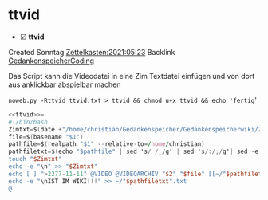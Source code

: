 # ttvid

* ☑ **ttvid**  

Created Sonntag [Zettelkasten:2021:05:23]()
Backlink [GedankenspeicherCoding](../GedankenspeicherCoding.md)

Das Script kann die Videodatei in eine Zim Textdatei einfügen und von dort aus anklickbar abspielbar machen

  ``noweb.py -Rttvid ttvid.txt > ttvid && chmod u+x ttvid && echo 'fertig``'

```awk
<<ttvid>>=
#!/bin/bash
Zimtxt=$(date +"/home/christian/Gedankenspeicher/Gedankenspeicherwiki/Zettelkasten/%Y/%m/%d.txt" -r "$1")
file=$(basename "$1")
pathfile=$(realpath "$1" --relative-to=/home/christian)
pathfiletxt=$(echo "$pathfile" | sed 's/ /_/g' | sed 's/:/;/g'| sed -e "s/'/_/g" | sed 's/\"//g' )
touch "$Zimtxt"
echo -e "\n" >> "$Zimtxt"
echo [ ] ">2277-11-11" @VIDEO @VIDEOARCHIV "$2" "$file" [[~/"$pathfiletxt".txt]] ";" [[~/"$pathfile"]] >> "$Zimtxt"
echo -e "\nIST IM WIKI!!!" >> ~/"$pathfiletxt".txt
@ 

```

